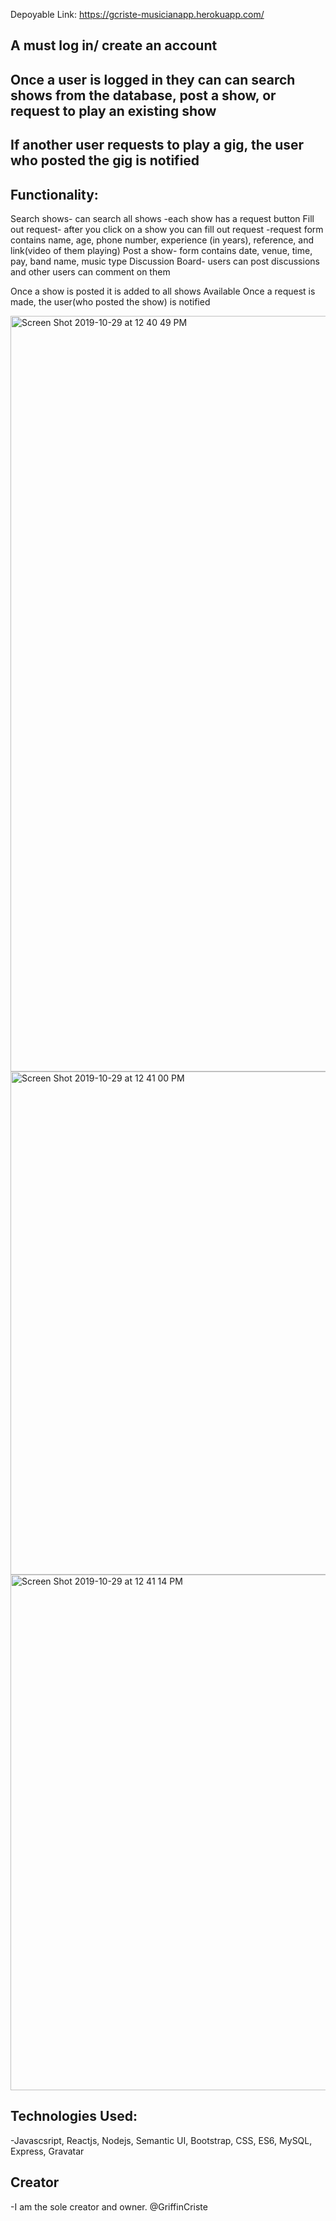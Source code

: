 Depoyable Link:
https://gcriste-musicianapp.herokuapp.com/

## A must log in/ create an account
## Once a user is logged in they can can search shows from the database, post a show, or request to play an existing show
## If another user requests to play a gig, the user who posted the gig is notified 

## Functionality:
Search shows- can search all shows
            -each show has a request button
Fill out request- after you click on a show you can fill out request
        -request form contains name, age, phone number, experience (in years), reference, and link(video of them playing)
Post a show- form contains date, venue, time, pay, band name, music type
Discussion Board- users can post discussions and other users can comment on them

Once a show is posted it is added to all shows Available
Once a request is made, the user(who posted the show) is notified

<img width="1209" alt="Screen Shot 2019-10-29 at 12 40 49 PM" src="https://user-images.githubusercontent.com/49124794/67793936-c4a1b780-fa49-11e9-8bcd-23fd70de5f94.png">
<img width="805" alt="Screen Shot 2019-10-29 at 12 41 00 PM" src="https://user-images.githubusercontent.com/49124794/67793937-c4a1b780-fa49-11e9-8f12-019a442487a9.png">
<img width="825" alt="Screen Shot 2019-10-29 at 12 41 14 PM" src="https://user-images.githubusercontent.com/49124794/67793940-c4a1b780-fa49-11e9-9b87-3be2676817d1.png">


## Technologies Used:
-Javascsript, Reactjs, Nodejs, Semantic UI, Bootstrap, CSS, ES6, MySQL, Express, Gravatar

## Creator
-I am the sole creator and owner. @GriffinCriste



